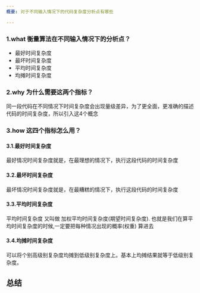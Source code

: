 ```yaml
---
概要: 对于不同输入情况下的代码复杂度分析点有哪些

---
```



### 1.what 衡量算法在不同输入情况下的分析点？
 - 最好时间复杂度
 - 最坏时间复杂度
 - 平均时间复杂度
 - 均摊时间复杂度


### 2.why 为什么需要这两个指标？
同一段代码在不同情况下时间复杂度会出现量级差异，为了更全面，更准确的描述代码的时间复杂度，所以引入这4个概念

### 3.how 这四个指标怎么用？
#### 3.1.最好时间复杂度
最好情况时间复杂度就是，在最理想的情况下，执行这段代码的时间复杂度
#### 3.2.最坏时间复杂度
最坏情况时间复杂度就是，在最糟糕的情况下，执行这段代码的时间复杂度
#### 3.3.平均时间复杂度
平均时间复杂度 又叫做 加权平均时间复杂度(期望时间复杂度). 也就是我们在算平均时间复杂度的时候,一定要把每种情况出现的概率(权重) 算进去
#### 3.4.均摊时间复杂度
可以将个别高级别复杂度均摊到低级别复杂度上。基本上均摊结果就等于低级别复杂度。
## 总结



